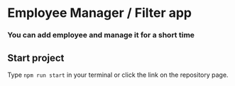 # Employee Manager / Filter app
### You can add employee and manage it for a short time

## Start project
Type ``npm run start`` in your terminal or click the link on the repository page.